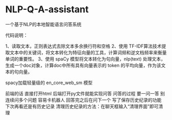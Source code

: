 # NLP-Q-A-assistant
一个基于NLP的本地智能语言问答系统

代码说明：

1、读取文本，正则表达式去除文本多余换行符和空格
2、使用 TF-IDF算法技术提取文本中的关键词，将文本转化为特征向量的工具，计算词频和逆文档频率来衡量单词的重要性。
3、使用 spaCy 模型将文本转化为句向量，nlp(text) 处理文本，生成一个doc对象，计算doc中所有具有向量表示的 token 的平均向量，作为该文本的句向量。

spacy加载轻量级的 en_core_web_sm 模型

前端的话 直接打开html  后端打开py文件就能实现问答
问答的过程 要一问一答 别连续问多个问题 容易卡机器人 回答完之后在问下一个
写了保存历史纪录的功能 下次再看还是有历史记录 清理历史纪录的方法：在聊天框输入“清理界面”即可清理
